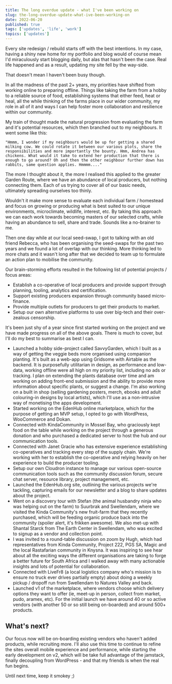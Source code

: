 ```yaml
---
title: The long overdue update - what I've been working on
slug: the-long-overdue-update-what-ive-been-working-on
date: 2022-06-20
published: true
tags: ['updates', 'life', 'work']
topics: ['updates'] 
---
```


Every site redesign / rebuild starts off with the best intentions. In my case, having a shiny new home for my portfolio and blog would of course mean I'd miraculously start blogging daily, but alas that hasn't been the case. Real life happened and as a result, updating my site fell by the way-side.
<!--more-->
That doesn't mean I haven't been busy though.

In all the madness of the past 2+ years, my priorities have shifted from working online to preparing offline. Things like taking the farm from a hobby to a reliable source of food, establishing systems that either feed, heat or heal, all the while thinking of the farms place in our wider community, my role in all of it and ways I can help foster more collaboration and resilience within our community.

My train of thought made the natural progression from evaluating the farm and it's potential resources, which then branched out to my neighbours. It went some like this:

    "Hmmm, I wonder if my neighbours would be up for getting a shared milking cow. We could rotate it between our various plots, share the responsibilities and more importantly the bounty. Hmm, Andrea has chickens. What would it take to extend her production that there is enough to go around? Oh and then the other neighbour further down has rabbits, same question applies. Hmmmm...."

The more I thought about it, the more I realised this applied to the greater Garden Route, where we have an abundance of local producers, but nothing connecting them. Each of us trying to cover all of our basic needs, ultimately spreading ourselves too thinly.

Wouldn't it make more sense to evaluate each individual farm / homestead and focus on growing or producing what is best suited to our unique environments, microclimate, wildlife, interest, etc. By taking this approach we can each work towards becoming masters of our selected crafts, while having an abundance to sell, share and trade. Sounds like a no-brainer to me.

Then one day while at our local seed-swap, I got to talking with an old friend Rebecca, who has been organising the seed-swaps for the past two years and we found a lot of overlap with our thinking. More thinking led to more chats and it wasn't long after that we decided to team up to formulate an action plan to mobilise the community.

Our brain-storming efforts resulted in the following list of potential projects / focus areas:

- Establish a co-operative of local producers and provide support through planning, tooling, analytics and certification.
- Support existing producers expansion through community based micro-finance.
- Provide multiple outlets for producers to get their products to market.
- Setup our own alternative platforms to use over big-tech and their over-zealous censorship.

It's been just shy of a year since first started working on the project and we have made progress on all of the above goals. There is much to cover, but I'll do my best to summarise as best I can.

- Launched a hobby side-project called SavvyGarden, which I built as a way of getting the veggie beds more organised using companion planting. It's built as a web-app using Gridsome with Airtable as the backend. It is purposefully utilitarian in design, as performance and low-data, working offline were all high on my priority list, including no ads or tracking. I plan on extending the plants database over time and am working on adding front-end submission and the ability to provide more information about specific plants, or suggest a change. I'm also working on a built in shop (selling gardening posters, merch, ebooks and adult colouring-in designs by local artists), which I'll use as a non-intrusive way of monetising the apps development.
- Started working on the EdenHub online marketplace, which for the purpose of getting an MVP setup, I opted to go with WordPress, WooCommerce and  Dokan.
- Connected with KindaCommunity in Mossel Bay, who graciously kept food on the table while working on the project through a generous donation and who purchased a dedicated server to host the hub and our communication tools.
- Connected with Janet Gracie who has extensive experience establishing co-operatives and tracking every step of the supply chain. We're working with her to establish the co-operative and relying heavily on her experience to build the producer tooling.
- Setup our own Cloudron instance to manage our various open-source communication tools such as the community discussion forum, secure chat server, resource library, project management, etc.
- Launched the EdenHub.org site, outlining the various projects we're tackling, capturing emails for our newsletter and a blog to share updates about the project.
- Went on a discovery tour with Stefan (the animal husbandry ninja who was helping out on the farm) to Suurbrak and Swellendam, where we visited the Kinda Community's new fruit-farm that they recently purchased, which will be feeding organic produce back into the community (spoiler alert, it's frikken awesome). We also met-up with Shantal Starck from The Earth Center in Swellendam, who was excited to signup as a vendor and collection point.
- I was invited to a round-table discussion on zoom by Hugh, which had  representatives from Kinda Community, Project 222, PGS SA, Magic and the local Rastafarian community in Knysna. It was inspiring to see hear about all the exciting ways the different organisations are taking to forge a better future for South Africa and I walked away with many actionable insights and lots of potential for collaboration.
- Connected with LiveFr8 (a local logistics company who's mission is to ensure no truck ever drives partially empty) about doing a weekly pickup / dropoff run from Swellendam to Natures Valley and back.
- Launched v1 of the marketplace, where vendors choose which delivery options they want to offer (ie, meet-up in person, collect from market, pudo, aramex, etc). For the initial launch we have around 40 or so active vendors (with another 50 or so still being on-boarded) and around 500+ products.

## What's next?

Our focus now will be on-boarding existing vendors who haven't added products, while recruiting more. I'll also use this time to continue to refine the sites overall mobile experience and performance, while starting the early development on v2, which will be take full advantage of the jamstack, finally decoupling from WordPress - and that my friends is when the real fun begins.

Until next time, keep it smokey ;)